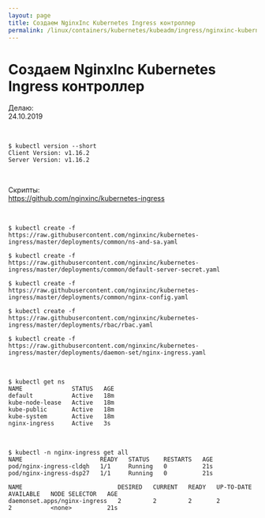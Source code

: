 ```yaml
---
layout: page
title: Создаем NginxInc Kubernetes Ingress контроллер
permalink: /linux/containers/kubernetes/kubeadm/ingress/nginxinc-kubernets-ingress-install/
---
```


# Создаем NginxInc Kubernetes Ingress контроллер

Делаю:  
24.10.2019

<br/>

    $ kubectl version --short
    Client Version: v1.16.2
    Server Version: v1.16.2

<br/>

Скрипты:  
https://github.com/nginxinc/kubernetes-ingress

<br/>

    $ kubectl create -f https://raw.githubusercontent.com/nginxinc/kubernetes-ingress/master/deployments/common/ns-and-sa.yaml

    $ kubectl create -f https://raw.githubusercontent.com/nginxinc/kubernetes-ingress/master/deployments/common/default-server-secret.yaml

    $ kubectl create -f https://raw.githubusercontent.com/nginxinc/kubernetes-ingress/master/deployments/common/nginx-config.yaml

    $ kubectl create -f https://raw.githubusercontent.com/nginxinc/kubernetes-ingress/master/deployments/rbac/rbac.yaml

    $ kubectl create -f https://raw.githubusercontent.com/nginxinc/kubernetes-ingress/master/deployments/daemon-set/nginx-ingress.yaml

<br/>

    $ kubectl get ns
    NAME              STATUS   AGE
    default           Active   18m
    kube-node-lease   Active   18m
    kube-public       Active   18m
    kube-system       Active   18m
    nginx-ingress     Active   3s

<br/>

    $ kubectl -n nginx-ingress get all
    NAME                      READY   STATUS    RESTARTS   AGE
    pod/nginx-ingress-cldqh   1/1     Running   0          21s
    pod/nginx-ingress-dsp27   1/1     Running   0          21s

    NAME                           DESIRED   CURRENT   READY   UP-TO-DATE   AVAILABLE   NODE SELECTOR   AGE
    daemonset.apps/nginx-ingress   2         2         2       2            2           <none>          21s


